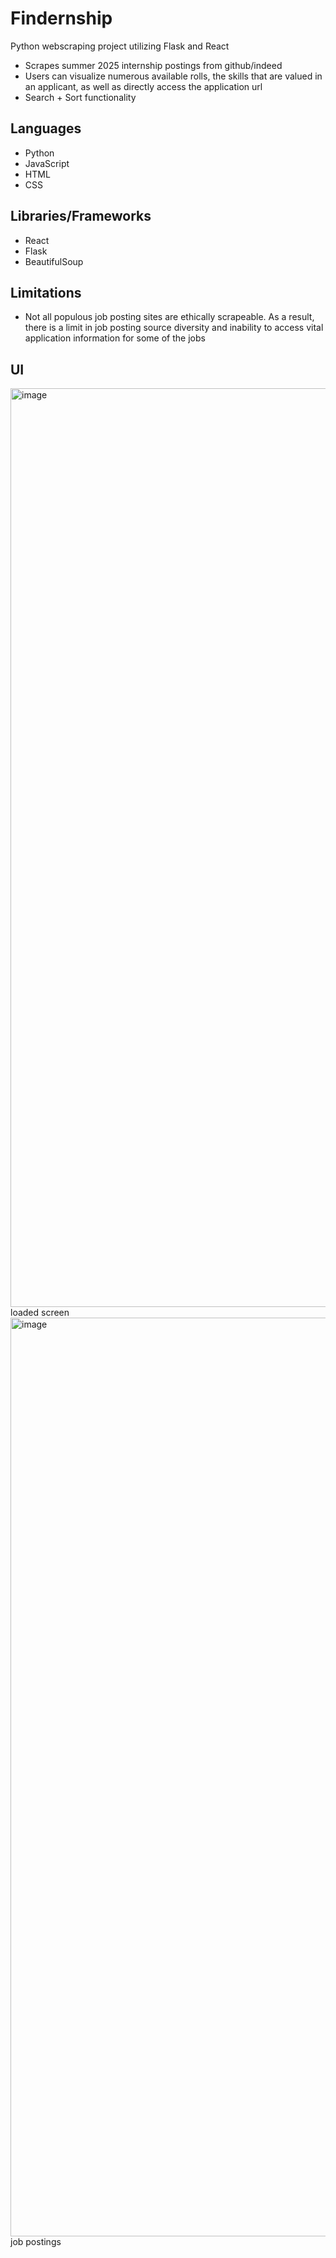 # Findernship
Python webscraping project utilizing Flask and React
- Scrapes summer 2025 internship postings from github/indeed
- Users can visualize numerous available rolls, the skills that are valued in an applicant, as well as directly access the application url
- Search + Sort functionality

## Languages
- Python
- JavaScript
- HTML
- CSS

## Libraries/Frameworks
- React
- Flask
- BeautifulSoup

## Limitations
- Not all populous job posting sites are ethically scrapeable. As a result, there is a limit in job posting source diversity and inability to access vital application information for some of the jobs

## UI
<img width="1470" alt="image" src="https://github.com/KaylaNg1/Findernship/assets/56608484/e0b92a95-6bc3-4930-92d5-396e1e352651">
loaded screen
<img width="1470" alt="image" src="https://github.com/KaylaNg1/Findernship/assets/56608484/675c5f22-5bd0-4311-b0f0-cd82000cb595">
job postings
